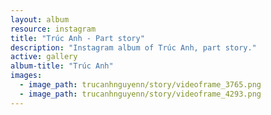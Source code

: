 ```yaml
---
layout: album
resource: instagram
title: "Trúc Anh - Part story"
description: "Instagram album of Trúc Anh, part story."
active: gallery
album-title: "Trúc Anh"
images:
  - image_path: trucanhnguyenn/story/videoframe_3765.png
  - image_path: trucanhnguyenn/story/videoframe_4293.png
---
```


